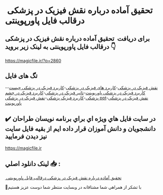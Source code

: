 #  تحقیق آماده درباره نقش فیزیک در پزشکی درقالب فایل پاورپوینتی

## برای دریافت  تحقیق آماده درباره نقش فیزیک در پزشکی درقالب فایل پاورپوینتی به لینک زیر بروید 👇

https://magicfile.ir/?p=2860

## تگ های فایل

-[نقش فیزیک در پزشکی](https://magicfile.ir/product/%d8%aa%d8%ad%d9%82%db%8c%d9%82-%d8%a2%d9%85%d8%a7%d8%af%d9%87-%d8%af%d8%b1%d8%a8%d8%a7%d8%b1%d9%87-%d9%86%d9%82%d8%b4-%d9%81%db%8c%d8%b2%db%8c%da%a9-%d8%af%d8%b1-%d9%be%d8%b2%d8%b4%da%a9%db%8c/)-[کاربرد های فیزیک در پزشکی](https://magicfile.ir/product/%d8%aa%d8%ad%d9%82%db%8c%d9%82-%d8%a2%d9%85%d8%a7%d8%af%d9%87-%d8%af%d8%b1%d8%a8%d8%a7%d8%b1%d9%87-%d9%86%d9%82%d8%b4-%d9%81%db%8c%d8%b2%db%8c%da%a9-%d8%af%d8%b1-%d9%be%d8%b2%d8%b4%da%a9%db%8c/)-[کاربرد فیزیک در پزشکی چیست](https://magicfile.ir/product/%d8%aa%d8%ad%d9%82%db%8c%d9%82-%d8%a2%d9%85%d8%a7%d8%af%d9%87-%d8%af%d8%b1%d8%a8%d8%a7%d8%b1%d9%87-%d9%86%d9%82%d8%b4-%d9%81%db%8c%d8%b2%db%8c%da%a9-%d8%af%d8%b1-%d9%be%d8%b2%d8%b4%da%a9%db%8c/)-[کاربرد فیزیک در پزشکی پاورپوینت](https://magicfile.ir/product/%d8%aa%d8%ad%d9%82%db%8c%d9%82-%d8%a2%d9%85%d8%a7%d8%af%d9%87-%d8%af%d8%b1%d8%a8%d8%a7%d8%b1%d9%87-%d9%86%d9%82%d8%b4-%d9%81%db%8c%d8%b2%db%8c%da%a9-%d8%af%d8%b1-%d9%be%d8%b2%d8%b4%da%a9%db%8c/)-[تاثیر فیزیک در پزشکی](https://magicfile.ir/product/%d8%aa%d8%ad%d9%82%db%8c%d9%82-%d8%a2%d9%85%d8%a7%d8%af%d9%87-%d8%af%d8%b1%d8%a8%d8%a7%d8%b1%d9%87-%d9%86%d9%82%d8%b4-%d9%81%db%8c%d8%b2%db%8c%da%a9-%d8%af%d8%b1-%d9%be%d8%b2%d8%b4%da%a9%db%8c/)-[کاربرد فیزیک در چشم پزشکی](https://magicfile.ir/product/%d8%aa%d8%ad%d9%82%db%8c%d9%82-%d8%a2%d9%85%d8%a7%d8%af%d9%87-%d8%af%d8%b1%d8%a8%d8%a7%d8%b1%d9%87-%d9%86%d9%82%d8%b4-%d9%81%db%8c%d8%b2%db%8c%da%a9-%d8%af%d8%b1-%d9%be%d8%b2%d8%b4%da%a9%db%8c/)-[کاربرد فیزیک پزشکی](https://magicfile.ir/product/%d8%aa%d8%ad%d9%82%db%8c%d9%82-%d8%a2%d9%85%d8%a7%d8%af%d9%87-%d8%af%d8%b1%d8%a8%d8%a7%d8%b1%d9%87-%d9%86%d9%82%d8%b4-%d9%81%db%8c%d8%b2%db%8c%da%a9-%d8%af%d8%b1-%d9%be%d8%b2%d8%b4%da%a9%db%8c/)-[نقش فیزیک در پزشکی ppt](https://magicfile.ir/product/%d8%aa%d8%ad%d9%82%db%8c%d9%82-%d8%a2%d9%85%d8%a7%d8%af%d9%87-%d8%af%d8%b1%d8%a8%d8%a7%d8%b1%d9%87-%d9%86%d9%82%d8%b4-%d9%81%db%8c%d8%b2%db%8c%da%a9-%d8%af%d8%b1-%d9%be%d8%b2%d8%b4%da%a9%db%8c/)-[نقش فیزیک در پزشکی پاورپوینت](https://magicfile.ir/product/%d8%aa%d8%ad%d9%82%db%8c%d9%82-%d8%a2%d9%85%d8%a7%d8%af%d9%87-%d8%af%d8%b1%d8%a8%d8%a7%d8%b1%d9%87-%d9%86%d9%82%d8%b4-%d9%81%db%8c%d8%b2%db%8c%da%a9-%d8%af%d8%b1-%d9%be%d8%b2%d8%b4%da%a9%db%8c/)

## ✔️ در سايت فايل هاي ويژه اي براي برنامه نويسان طراحان دانشجويان و دانش آموزان قرار داده ايم از بقيه فايل سايت نيز ديدن فرماييد

https://magicfile.ir


## لينک دانلود اصلي 📥 :

[ تحقیق آماده درباره نقش فیزیک در پزشکی درقالب فایل پاورپوینتی](https://magicfile.ir/product/%d8%aa%d8%ad%d9%82%db%8c%d9%82-%d8%a2%d9%85%d8%a7%d8%af%d9%87-%d8%af%d8%b1%d8%a8%d8%a7%d8%b1%d9%87-%d9%86%d9%82%d8%b4-%d9%81%db%8c%d8%b2%db%8c%da%a9-%d8%af%d8%b1-%d9%be%d8%b2%d8%b4%da%a9%db%8c/) 


🙏با تشکر از همراهي شما مشتاقانه در وبسایت منتظر شما دوست عزیز هستیم

